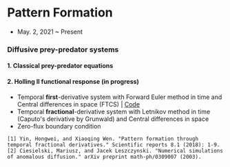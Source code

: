 # Pattern Formation
- May. 2, 2021 ~ Present

### Diffusive prey-predator systems 
#### 1. Classical prey-predator equations

#### 2. Holling II functional response (in progress)
- Temporal **first**-derivative system with Forward Euler method in time and Central differences in space (FTCS) | [Code](https://github.com/OH-Seoyoung/Pattern_Formation/blob/master/diffusive_prey-predator_systems/FTCS_first-derivative_Holling_II_functional_response.m)  
- Temporal **fractional**-derivative system with Letnikov method in time (Caputo's derivative by Grunwald) and Central differences in space
- Zero-flux boundary condition
```
[1] Yin, Hongwei, and Xiaoqing Wen. "Pattern formation through temporal fractional derivatives." Scientific reports 8.1 (2018): 1-9.
[2] Ciesielski, Mariusz, and Jacek Leszczynski. "Numerical simulations of anomalous diffusion." arXiv preprint math-ph/0309007 (2003).
```
